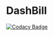 # DashBill
[![Codacy Badge](https://api.codacy.com/project/badge/Grade/484348fefb344bf69f339e2dbeacec3a)](https://app.codacy.com/app/VictorAlessander/DashBill?utm_source=github.com&utm_medium=referral&utm_content=VictorAlessander/DashBill&utm_campaign=Badge_Grade_Settings)